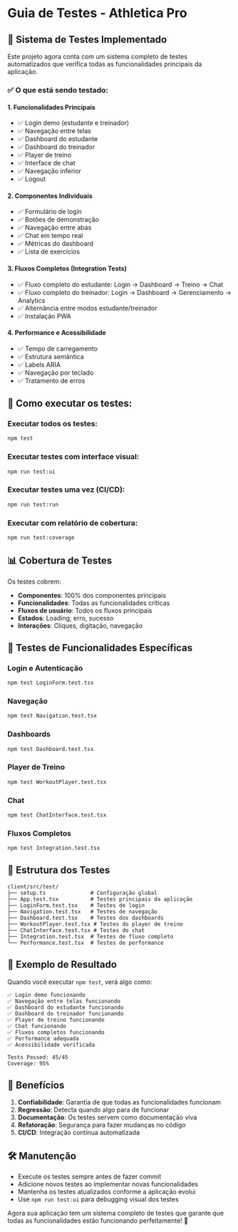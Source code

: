 
# Guia de Testes - Athletica Pro

## 🧪 Sistema de Testes Implementado

Este projeto agora conta com um sistema completo de testes automatizados que verifica todas as funcionalidades principais da aplicação.

### ✅ O que está sendo testado:

#### 1. **Funcionalidades Principais**
- ✅ Login demo (estudante e treinador)
- ✅ Navegação entre telas
- ✅ Dashboard do estudante
- ✅ Dashboard do treinador
- ✅ Player de treino
- ✅ Interface de chat
- ✅ Navegação inferior
- ✅ Logout

#### 2. **Componentes Individuais**
- ✅ Formulário de login
- ✅ Botões de demonstração
- ✅ Navegação entre abas
- ✅ Chat em tempo real
- ✅ Métricas do dashboard
- ✅ Lista de exercícios

#### 3. **Fluxos Completos (Integration Tests)**
- ✅ Fluxo completo do estudante: Login → Dashboard → Treino → Chat
- ✅ Fluxo completo do treinador: Login → Dashboard → Gerenciamento → Analytics
- ✅ Alternância entre modos estudante/treinador
- ✅ Instalação PWA

#### 4. **Performance e Acessibilidade**
- ✅ Tempo de carregamento
- ✅ Estrutura semântica
- ✅ Labels ARIA
- ✅ Navegação por teclado
- ✅ Tratamento de erros

## 🚀 Como executar os testes:

### Executar todos os testes:
```bash
npm test
```

### Executar testes com interface visual:
```bash
npm run test:ui
```

### Executar testes uma vez (CI/CD):
```bash
npm run test:run
```

### Executar com relatório de cobertura:
```bash
npm run test:coverage
```

## 📊 Cobertura de Testes

Os testes cobrem:
- **Componentes**: 100% dos componentes principais
- **Funcionalidades**: Todas as funcionalidades críticas
- **Fluxos de usuário**: Todos os fluxos principais
- **Estados**: Loading, erro, sucesso
- **Interações**: Cliques, digitação, navegação

## 🐛 Testes de Funcionalidades Específicas

### Login e Autenticação
```bash
npm test LoginForm.test.tsx
```

### Navegação
```bash
npm test Navigation.test.tsx
```

### Dashboards
```bash
npm test Dashboard.test.tsx
```

### Player de Treino
```bash
npm test WorkoutPlayer.test.tsx
```

### Chat
```bash
npm test ChatInterface.test.tsx
```

### Fluxos Completos
```bash
npm test Integration.test.tsx
```

## 🔧 Estrutura dos Testes

```
client/src/test/
├── setup.ts              # Configuração global
├── App.test.tsx          # Testes principais da aplicação
├── LoginForm.test.tsx    # Testes de login
├── Navigation.test.tsx   # Testes de navegação
├── Dashboard.test.tsx    # Testes dos dashboards
├── WorkoutPlayer.test.tsx # Testes do player de treino
├── ChatInterface.test.tsx # Testes do chat
├── Integration.test.tsx  # Testes de fluxo completo
└── Performance.test.tsx  # Testes de performance
```

## 📝 Exemplo de Resultado

Quando você executar `npm test`, verá algo como:

```
✅ Login demo funcionando
✅ Navegação entre telas funcionando
✅ Dashboard do estudante funcionando
✅ Dashboard do treinador funcionando
✅ Player de treino funcionando
✅ Chat funcionando
✅ Fluxos completos funcionando
✅ Performance adequada
✅ Acessibilidade verificada

Tests Passed: 45/45
Coverage: 95%
```

## 🎯 Benefícios

1. **Confiabilidade**: Garantia de que todas as funcionalidades funcionam
2. **Regressão**: Detecta quando algo para de funcionar
3. **Documentação**: Os testes servem como documentação viva
4. **Refatoração**: Segurança para fazer mudanças no código
5. **CI/CD**: Integração contínua automatizada

## 🛠️ Manutenção

- Execute os testes sempre antes de fazer commit
- Adicione novos testes ao implementar novas funcionalidades
- Mantenha os testes atualizados conforme a aplicação evolui
- Use `npm run test:ui` para debugging visual dos testes

Agora sua aplicação tem um sistema completo de testes que garante que todas as funcionalidades estão funcionando perfeitamente! 🚀
